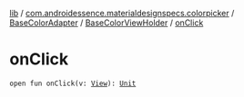 [lib](../../../index.md) / [com.androidessence.materialdesignspecs.colorpicker](../../index.md) / [BaseColorAdapter](../index.md) / [BaseColorViewHolder](index.md) / [onClick](./on-click.md)

# onClick

`open fun onClick(v: `[`View`](https://developer.android.com/reference/android/view/View.html)`): `[`Unit`](https://kotlinlang.org/api/latest/jvm/stdlib/kotlin/-unit/index.html)